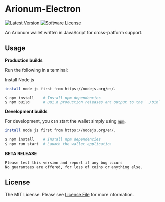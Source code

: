 # Arionum-Electron

[![Latest Version][ico-version]][link-releases]
[![Software License][ico-license]](LICENSE)

An Arionum wallet written in JavaScript for cross-platform support.

## Usage

**Production builds**

Run the following in a terminal:

Install Node.js
```bash 
install node js first from https://nodejs.org/en/.
```

```bash
$ npm install    # Install npm dependencies
$ npm build      # Build production releases and output to the `./bin` directory
```

**Development builds**

For development, you can start the wallet simply using [`npm`][link-npm].

```bash 
install node js first from https://nodejs.org/en/.
```

```bash
$ npm install    # Install npm dependencies
$ npm run start  # Launch the wallet application
```

**BETA RELEASE**
```
Please test this version and report if any bug occurs 
No guarantees are offered, for loss of coins or anything else.
```

## License

The MIT License. Please see [License File](LICENSE) for more information.

[ico-license]: https://img.shields.io/github/license/CuteCubed/Arionum-Electron.svg?style=for-the-badge
[ico-version]: https://img.shields.io/github/release-pre/cutecubed/Arionum-Electron.svg?style=for-the-badge

[link-npm]: https://npmjs.com
[link-releases]: https://github.com/cutecubed/arionum-electrum/releases/latest

